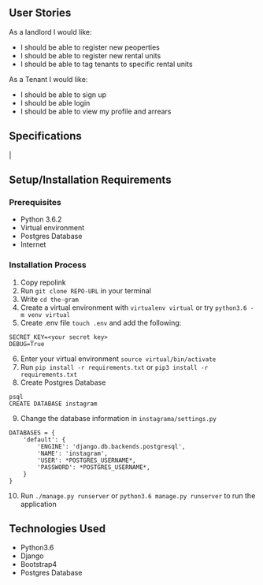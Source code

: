 

## User Stories
As a landlord I would like:
* I should be able to register new peoperties
* I should be able to register new rental units
* I should be able to tag tenants to specific rental units

As a Tenant I would like:
* I should be able to sign up
* I should be able login
* I should be able to view my profile and arrears


## Specifications
|
## Setup/Installation Requirements

### Prerequisites
* Python 3.6.2
* Virtual environment
* Postgres Database
* Internet


### Installation Process
1. Copy repolink
2. Run `git clone REPO-URL` in your terminal
3. Write `cd the-gram`
4. Create a virtual environment with `virtualenv virtual` or try `python3.6 -m venv virtual`
5. Create .env file `touch .env` and add the following:
```
SECRET_KEY=<your secret key>
DEBUG=True
```
6. Enter your virtual environment `source virtual/bin/activate`
7. Run `pip install -r requirements.txt` or `pip3 install -r requirements.txt`
8. Create Postgres Database

```
psql
CREATE DATABASE instagram
```
9. Change the database information in `instagrama/settings.py`
```
DATABASES = {
    'default': {
        'ENGINE': 'django.db.backends.postgresql',
        'NAME': 'instagram',
        'USER': *POSTGRES_USERNAME*,
        'PASSWORD': *POSTGRES_USERNAME*,
    }
}
```
10. Run `./manage.py runserver` or `python3.6 manage.py runserver` to run the application




## Technologies Used
- Python3.6
- Django
- Bootstrap4
- Postgres Database

